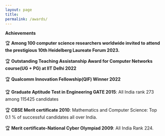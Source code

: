 ```yaml
---
layout: page
title: 
permalink: /awards/
---
```


**Achievements**

🏆 **Among 100 computer science researchers worldwide invited to attend the prestigious 10th Heidelberg Laureate Forum 2023.**
<br/> <br/>
🏆 **Outstanding Teaching Assistanship Award for Computer Networks course(UG + PG) at IIT Delhi 2022**
<br/> <br/>
🏆 **Qualcomm Innovation Fellowship(QIF) Winner 2022**
<br/> <br/>
🏆 **Graduate Aptitude Test in Engineering GATE 2015**: All India rank 273 among 115425 candidates
<br/> <br/>
🏆 **CBSE Merit certificate 2010**: Mathematics and Computer Science: Top 0.1 % of successful candidates all over India. 
<br/><br/>
🏆 **Merit certificate-National Cyber Olympiad 2009**:  All India Rank 224.



